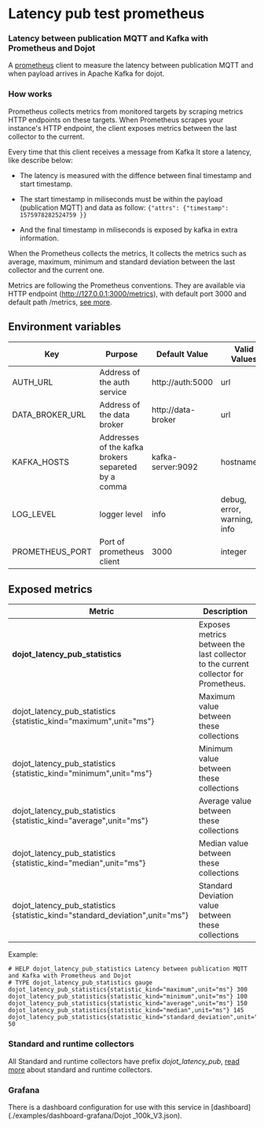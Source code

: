 # Latency pub test prometheus

### Latency between publication MQTT and Kafka with Prometheus and Dojot

A [prometheus](https://github.com/prometheus/prometheus) client to measure the latency between publication MQTT and when payload arrives in Apache Kafka for dojot.


### **How works**

Prometheus collects metrics from monitored targets by scraping metrics HTTP endpoints on these targets. When Prometheus scrapes your instance's HTTP endpoint, the client exposes metrics between the last collector to the current.

Every time that this client receives a message from Kafka It store a latency, like describe below:

 - The latency is measured with the diffence between final timestamp and start timestamp.

 - The start timestamp in miliseconds must be within the  payload (publication MQTT) and data as follow: `{"attrs": {"timestamp": 1575978282524759 }}`

 - And the final timestamp in miliseconds is exposed by kafka in extra information.

When the Prometheus collects the metrics, It collects the metrics such as average, maximum, minimum and standard deviation between the last collector and the current one.

Metrics are following the Prometheus conventions. They are available via HTTP endpoint (http://127.0.0.1:3000/metrics), with default port 3000 and default path /metrics, [see more](https://prometheus.io/docs/instrumenting/clientlibs/).

## **Environment variables**

Key                      | Purpose                                                  | Default Value      | Valid Values |
------------------------ | -------------------------------------------------------- | ---------------    | -----------  |
AUTH_URL                 | Address of the auth service                              | http://auth:5000   | url          |
DATA_BROKER_URL          | Address of the data broker                               | http://data-broker | url          |
KAFKA_HOSTS              | Addresses of the kafka brokers separeted by a comma      | kafka-server:9092  | hostname/IP  |
LOG_LEVEL                | logger level                                             | info               | debug, error, warning, info  |
PROMETHEUS_PORT          | Port of prometheus client                                | 3000               | integer       |

## Exposed metrics

Metric                                                                |   Description
------                                                                | -----------
**dojot_latency_pub_statistics**                                          | Exposes metrics between the last collector to the current collector for Prometheus.
dojot_latency_pub_statistics {statistic_kind="maximum",unit="ms"}                   | Maximum value between these collections
dojot_latency_pub_statistics {statistic_kind="minimum",unit="ms"}                   | Minimum value between these collections
dojot_latency_pub_statistics {statistic_kind="average",unit="ms"}                   | Average value between these collections
dojot_latency_pub_statistics {statistic_kind="median",unit="ms"}                    | Median value between these collections
dojot_latency_pub_statistics {statistic_kind="standard_deviation",unit="ms"}        | Standard Deviation value between these collections

Example:

```
# HELP dojot_latency_pub_statistics Latency between publication MQTT and Kafka with Prometheus and Dojot
# TYPE dojot_latency_pub_statistics gauge
dojot_latency_pub_statistics{statistic_kind="maximum",unit="ms"} 300
dojot_latency_pub_statistics{statistic_kind="minimum",unit="ms"} 100
dojot_latency_pub_statistics{statistic_kind="average",unit="ms"} 150
dojot_latency_pub_statistics{statistic_kind="median",unit="ms"} 145
dojot_latency_pub_statistics{statistic_kind="standard_deviation",unit="ms"} 50
```

### Standard and runtime collectors

All Standard and runtime collectors have prefix *dojot_latency_pub*, [read more](https://prometheus.io/docs/instrumenting/writing_clientlibs/#standard-and-runtime-collectors) about standard and runtime collectors.

### Grafana

There is a dashboard configuration for use with this service in [dashboard](./examples/dashboard-grafana/Dojot _100k_V3.json).
